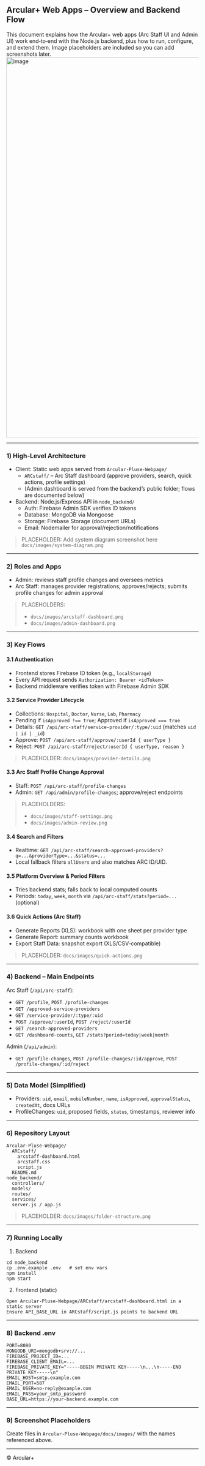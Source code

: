 ## Arcular+ Web Apps – Overview and Backend Flow

This document explains how the Arcular+ web apps (Arc Staff UI and Admin UI) work end‑to‑end with the Node.js backend, plus how to run, configure, and extend them. Image placeholders are included so you can add screenshots later.
<img width="1900" height="993" alt="image" src="https://github.com/user-attachments/assets/4c3c2840-20f5-4e20-b310-f298393fde72" />

---

### 1) High‑Level Architecture

- Client: Static web apps served from `Arcular-Pluse-Webpage/`
  - `ARCstaff/` – Arc Staff dashboard (approve providers, search, quick actions, profile settings)
  - (Admin dashboard is served from the backend’s public folder; flows are documented below)
- Backend: Node.js/Express API in `node_backend/`
  - Auth: Firebase Admin SDK verifies ID tokens
  - Database: MongoDB via Mongoose
  - Storage: Firebase Storage (document URLs)
  - Email: Nodemailer for approval/rejection/notifications

> PLACEHOLDER: Add system diagram screenshot here
> `docs/images/system-diagram.png`

---

### 2) Roles and Apps

- Admin: reviews staff profile changes and oversees metrics
- Arc Staff: manages provider registrations; approves/rejects; submits profile changes for admin approval

> PLACEHOLDERS:
> - `docs/images/arcstaff-dashboard.png`
> - `docs/images/admin-dashboard.png`

---

### 3) Key Flows

#### 3.1 Authentication
- Frontend stores Firebase ID token (e.g., `localStorage`)
- Every API request sends `Authorization: Bearer <idToken>`
- Backend middleware verifies token with Firebase Admin SDK

#### 3.2 Service Provider Lifecycle
- Collections: `Hospital`, `Doctor`, `Nurse`, `Lab`, `Pharmacy`
- Pending if `isApproved !== true`; Approved if `isApproved === true`
- Details: `GET /api/arc-staff/service-provider/:type/:uid` (matches `uid | id | _id`)
- Approve: `POST /api/arc-staff/approve/:userId { userType }`
- Reject:  `POST /api/arc-staff/reject/:userId { userType, reason }`

> PLACEHOLDER: `docs/images/provider-details.png`

#### 3.3 Arc Staff Profile Change Approval
- Staff: `POST /api/arc-staff/profile-changes`
- Admin: `GET /api/admin/profile-changes`; approve/reject endpoints

> PLACEHOLDERS:
> - `docs/images/staff-settings.png`
> - `docs/images/admin-review.png`

#### 3.4 Search and Filters
- Realtime: `GET /api/arc-staff/search-approved-providers?q=...&providerType=...&status=...`
- Local fallback filters `allUsers` and also matches ARC ID/UID.

#### 3.5 Platform Overview & Period Filters
- Tries backend stats; falls back to local computed counts
- Periods: `today`, `week`, `month` via `/api/arc-staff/stats?period=...` (optional)

#### 3.6 Quick Actions (Arc Staff)
- Generate Reports (XLS): workbook with one sheet per provider type
- Generate Report: summary counts workbook
- Export Staff Data: snapshot export (XLS/CSV‑compatible)

> PLACEHOLDER: `docs/images/quick-actions.png`

---

### 4) Backend – Main Endpoints

Arc Staff (`/api/arc-staff`):
- `GET /profile`, `POST /profile-changes`
- `GET /approved-service-providers`
- `GET /service-provider/:type/:uid`
- `POST /approve/:userId`, `POST /reject/:userId`
- `GET /search-approved-providers`
- `GET /dashboard-counts`, `GET /stats?period=today|week|month`

Admin (`/api/admin`):
- `GET /profile-changes`, `POST /profile-changes/:id/approve`, `POST /profile-changes/:id/reject`

---

### 5) Data Model (Simplified)
- Providers: `uid`, `email`, `mobileNumber`, `name`, `isApproved`, `approvalStatus`, `createdAt`, docs URLs
- ProfileChanges: `uid`, proposed fields, `status`, timestamps, reviewer info

---

### 6) Repository Layout

```
Arcular-Pluse-Webpage/
  ARCstaff/
    arcstaff-dashboard.html
    arcstaff.css
    script.js
  README.md
node_backend/
  controllers/
  models/
  routes/
  services/
  server.js / app.js
```

> PLACEHOLDER: `docs/images/folder-structure.png`

---

### 7) Running Locally
1) Backend
```
cd node_backend
cp .env.example .env   # set env vars
npm install
npm start
```
2) Frontend (static)
```
Open Arcular-Pluse-Webpage/ARCstaff/arcstaff-dashboard.html in a static server
Ensure API_BASE_URL in ARCstaff/script.js points to backend URL
```

---

### 8) Backend .env
```
PORT=8080
MONGODB_URI=mongodb+srv://...
FIREBASE_PROJECT_ID=...
FIREBASE_CLIENT_EMAIL=...
FIREBASE_PRIVATE_KEY="-----BEGIN PRIVATE KEY-----\n...\n-----END PRIVATE KEY-----\n"
EMAIL_HOST=smtp.example.com
EMAIL_PORT=587
EMAIL_USER=no-reply@example.com
EMAIL_PASS=your_smtp_password
BASE_URL=https://your-backend.example.com
```

---

### 9) Screenshot Placeholders
Create files in `Arcular-Pluse-Webpage/docs/images/` with the names referenced above.

---

© Arcular+

